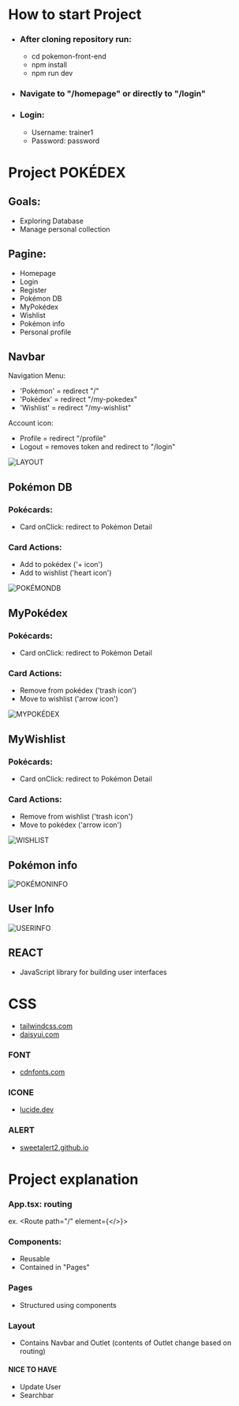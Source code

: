 # How to start Project
- ### After cloning repository run:
    - cd pokemon-front-end
    - npm install
    - npm run dev 

- ### Navigate to "/homepage" or directly to "/login"

- ### Login:
    - Username: trainer1
    - Password: password

# Project POKÉDEX

## Goals: 
- Exploring Database
- Manage personal collection

## Pagine:
- Homepage
- Login
- Register
- Pokémon DB
- MyPokédex
- Wishlist
- Pokémon info
- Personal profile

## Navbar 
Navigation Menu:
- 'Pokémon' = redirect "/"
- 'Pokédex' = redirect "/my-pokedex"
- 'Wishlist' = redirect "/my-wishlist"

Account icon:
- Profile = redirect "/profile"
- Logout = removes token and redirect to "/login"

![LAYOUT](\immagini_markdown\layout.png)

## Pokémon DB

### Pokécards:
- Card onClick: redirect to Pokémon Detail

### Card Actions:
- Add to pokédex ('+ icon')
- Add to wishlist ('heart icon')

![POKÉMONDB](\immagini_markdown\pokémon_db.png)

## MyPokédex

### Pokécards:
- Card onClick: redirect to Pokémon Detail

### Card Actions:
- Remove from pokédex ('trash icon')
- Move to wishlist ('arrow icon')

![MYPOKÉDEX](\immagini_markdown\my_pokédex.png)

## MyWishlist

### Pokécards:
- Card onClick: redirect to Pokémon Detail

### Card Actions:
- Remove from wishlist ('trash icon')
- Move to pokédex ('arrow icon')

![WISHLIST](\immagini_markdown\wishlist.png)

## Pokémon info
![POKÉMONINFO](\immagini_markdown\pokémon_info.png)

## User Info
![USERINFO](\immagini_markdown\profile.png)

## REACT 
- JavaScript library for building user interfaces

# CSS
- [tailwindcss.com](https://tailwindcss.com)
- [daisyui.com](https://daisyui.com)

### FONT
- [cdnfonts.com](https://www.cdnfonts.com)

### ICONE
- [lucide.dev](https://lucide.dev)

### ALERT
- [sweetalert2.github.io ](https://sweetalert2.github.io)


# Project explanation

### App.tsx: routing

ex. <Route path="/" element={</>}></Route>

### Components:
- Reusable 
- Contained in "Pages"

### Pages
- Structured using components

### Layout
- Contains Navbar and Outlet (contents of Outlet change based on routing)


#### NICE TO HAVE

- Update User
- Searchbar